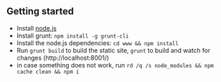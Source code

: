Getting started
---------------

* Install [node.js](http://nodejs.org/download/)
* Install grunt: `npm install -g grunt-cli`
* Install the node.js dependencies: `cd www && npm install`
* Run `grunt build` to build the static site, `grunt` to build and watch for changes (http://localhost:8001/)
* in case something does not work, run `rd /q /s node_modules && npm cache clean && npm i`
